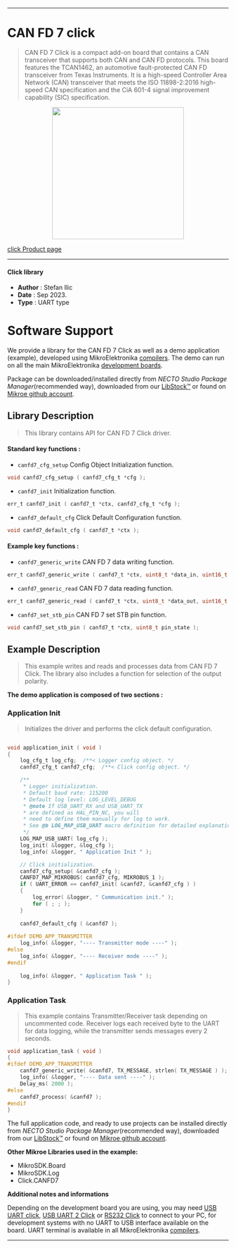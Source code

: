 
---
# CAN FD 7 click

> CAN FD 7 Click is a compact add-on board that contains a CAN transceiver that supports both CAN and CAN FD protocols. This board features the TCAN1462, an automotive fault-protected CAN FD transceiver from Texas Instruments. It is a high-speed Controller Area Network (CAN) transceiver that meets the ISO 11898-2:2016 high-speed CAN specification and the CiA 601-4 signal improvement capability (SIC) specification.

<p align="center">
  <img src="https://download.mikroe.com/images/click_for_ide/canfd7_click.png" height=300px>
</p>

[click Product page](https://www.mikroe.com/can-fd-7-click)

---


#### Click library

- **Author**        : Stefan Ilic
- **Date**          : Sep 2023.
- **Type**          : UART type


# Software Support

We provide a library for the CAN FD 7 Click
as well as a demo application (example), developed using MikroElektronika
[compilers](https://www.mikroe.com/necto-studio).
The demo can run on all the main MikroElektronika [development boards](https://www.mikroe.com/development-boards).

Package can be downloaded/installed directly from *NECTO Studio Package Manager*(recommended way), downloaded from our [LibStock&trade;](https://libstock.mikroe.com) or found on [Mikroe github account](https://github.com/MikroElektronika/mikrosdk_click_v2/tree/master/clicks).

## Library Description

> This library contains API for CAN FD 7 Click driver.

#### Standard key functions :

- `canfd7_cfg_setup` Config Object Initialization function.
```c
void canfd7_cfg_setup ( canfd7_cfg_t *cfg );
```

- `canfd7_init` Initialization function.
```c
err_t canfd7_init ( canfd7_t *ctx, canfd7_cfg_t *cfg );
```

- `canfd7_default_cfg` Click Default Configuration function.
```c
void canfd7_default_cfg ( canfd7_t *ctx );
```

#### Example key functions :

- `canfd7_generic_write` CAN FD 7 data writing function.
```c
err_t canfd7_generic_write ( canfd7_t *ctx, uint8_t *data_in, uint16_t len ) 
```

- `canfd7_generic_read` CAN FD 7 data reading function.
```c
err_t canfd7_generic_read ( canfd7_t *ctx, uint8_t *data_out, uint16_t len );
```

- `canfd7_set_stb_pin` CAN FD 7 set STB pin function.
```c
void canfd7_set_stb_pin ( canfd7_t *ctx, uint8_t pin_state );
```

## Example Description

> This example writes and reads and processes data from CAN FD 7 Click.
  The library also includes a function for selection of the output polarity.

**The demo application is composed of two sections :**

### Application Init

> Initializes the driver and performs the click default configuration.

```c

void application_init ( void ) 
{
    log_cfg_t log_cfg;  /**< Logger config object. */
    canfd7_cfg_t canfd7_cfg;  /**< Click config object. */

    /** 
     * Logger initialization.
     * Default baud rate: 115200
     * Default log level: LOG_LEVEL_DEBUG
     * @note If USB_UART_RX and USB_UART_TX 
     * are defined as HAL_PIN_NC, you will 
     * need to define them manually for log to work. 
     * See @b LOG_MAP_USB_UART macro definition for detailed explanation.
     */
    LOG_MAP_USB_UART( log_cfg );
    log_init( &logger, &log_cfg );
    log_info( &logger, " Application Init " );

    // Click initialization.
    canfd7_cfg_setup( &canfd7_cfg );
    CANFD7_MAP_MIKROBUS( canfd7_cfg, MIKROBUS_1 );
    if ( UART_ERROR == canfd7_init( &canfd7, &canfd7_cfg ) ) 
    {
        log_error( &logger, " Communication init." );
        for ( ; ; );
    }
    
    canfd7_default_cfg ( &canfd7 );
    
#ifdef DEMO_APP_TRANSMITTER
    log_info( &logger, "---- Transmitter mode ----" );
#else
    log_info( &logger, "---- Receiver mode ----" );
#endif 
    
    log_info( &logger, " Application Task " );
}

```

### Application Task

> This example contains Transmitter/Receiver task depending on uncommented code.
  Receiver logs each received byte to the UART for data logging,
  while the transmitter sends messages every 2 seconds.

```c
void application_task ( void ) 
{
#ifdef DEMO_APP_TRANSMITTER
    canfd7_generic_write( &canfd7, TX_MESSAGE, strlen( TX_MESSAGE ) );
    log_info( &logger, "---- Data sent ----" );
    Delay_ms( 2000 );
#else
    canfd7_process( &canfd7 );
#endif
}
```

The full application code, and ready to use projects can be installed directly from *NECTO Studio Package Manager*(recommended way), downloaded from our [LibStock&trade;](https://libstock.mikroe.com) or found on [Mikroe github account](https://github.com/MikroElektronika/mikrosdk_click_v2/tree/master/clicks).

**Other Mikroe Libraries used in the example:**

- MikroSDK.Board
- MikroSDK.Log
- Click.CANFD7

**Additional notes and informations**

Depending on the development board you are using, you may need
[USB UART click](https://www.mikroe.com/usb-uart-click),
[USB UART 2 Click](https://www.mikroe.com/usb-uart-2-click) or
[RS232 Click](https://www.mikroe.com/rs232-click) to connect to your PC, for
development systems with no UART to USB interface available on the board. UART
terminal is available in all MikroElektronika
[compilers](https://shop.mikroe.com/compilers).

---
